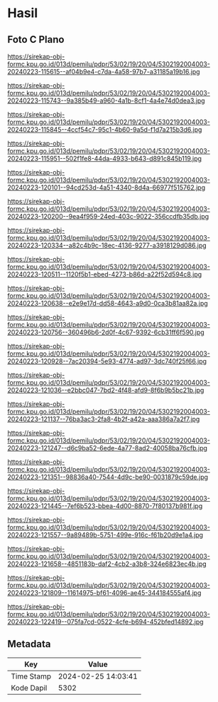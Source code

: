 # Hasil

## Foto C Plano

https://sirekap-obj-formc.kpu.go.id/013d/pemilu/pdpr/53/02/19/20/04/5302192004003-20240223-115615--af04b9e4-c7da-4a58-97b7-a31185a19b16.jpg

https://sirekap-obj-formc.kpu.go.id/013d/pemilu/pdpr/53/02/19/20/04/5302192004003-20240223-115743--9a385b49-a960-4a1b-8cf1-4a4e74d0dea3.jpg

https://sirekap-obj-formc.kpu.go.id/013d/pemilu/pdpr/53/02/19/20/04/5302192004003-20240223-115845--4ccf54c7-95c1-4b60-9a5d-f1d7a215b3d6.jpg

https://sirekap-obj-formc.kpu.go.id/013d/pemilu/pdpr/53/02/19/20/04/5302192004003-20240223-115951--502f1fe8-44da-4933-b643-d891c845b119.jpg

https://sirekap-obj-formc.kpu.go.id/013d/pemilu/pdpr/53/02/19/20/04/5302192004003-20240223-120101--94cd253d-4a51-4340-8d4a-66977f515762.jpg

https://sirekap-obj-formc.kpu.go.id/013d/pemilu/pdpr/53/02/19/20/04/5302192004003-20240223-120200--9ea4f959-24ed-403c-9022-356ccdfb35db.jpg

https://sirekap-obj-formc.kpu.go.id/013d/pemilu/pdpr/53/02/19/20/04/5302192004003-20240223-120334--a82c4b9c-18ec-4136-9277-a3918129d086.jpg

https://sirekap-obj-formc.kpu.go.id/013d/pemilu/pdpr/53/02/19/20/04/5302192004003-20240223-120511--1120f5b1-ebed-4273-b86d-a22f52d594c8.jpg

https://sirekap-obj-formc.kpu.go.id/013d/pemilu/pdpr/53/02/19/20/04/5302192004003-20240223-120638--e2e9e17d-dd58-4643-a9d0-0ca3b81aa82a.jpg

https://sirekap-obj-formc.kpu.go.id/013d/pemilu/pdpr/53/02/19/20/04/5302192004003-20240223-120756--360496b6-2d0f-4c67-9392-6cb31ff6f590.jpg

https://sirekap-obj-formc.kpu.go.id/013d/pemilu/pdpr/53/02/19/20/04/5302192004003-20240223-120928--7ac20394-5e93-4774-ad97-3dc740f25f66.jpg

https://sirekap-obj-formc.kpu.go.id/013d/pemilu/pdpr/53/02/19/20/04/5302192004003-20240223-121036--e2bbc047-7bd2-4f48-afd9-8f6b9b5bc21b.jpg

https://sirekap-obj-formc.kpu.go.id/013d/pemilu/pdpr/53/02/19/20/04/5302192004003-20240223-121137--76ba3ac3-2fa8-4b2f-a42a-aaa386a7a2f7.jpg

https://sirekap-obj-formc.kpu.go.id/013d/pemilu/pdpr/53/02/19/20/04/5302192004003-20240223-121247--d6c9ba52-6ede-4a77-8ad2-40058ba76cfb.jpg

https://sirekap-obj-formc.kpu.go.id/013d/pemilu/pdpr/53/02/19/20/04/5302192004003-20240223-121351--98836a40-7544-4d9c-be90-0031879c59de.jpg

https://sirekap-obj-formc.kpu.go.id/013d/pemilu/pdpr/53/02/19/20/04/5302192004003-20240223-121445--7ef6b523-bbea-4d00-8870-7f80137b981f.jpg

https://sirekap-obj-formc.kpu.go.id/013d/pemilu/pdpr/53/02/19/20/04/5302192004003-20240223-121557--9a89489b-5751-499e-916c-f61b20d9e1a4.jpg

https://sirekap-obj-formc.kpu.go.id/013d/pemilu/pdpr/53/02/19/20/04/5302192004003-20240223-121658--4851183b-daf2-4cb2-a3b8-324e6823ec4b.jpg

https://sirekap-obj-formc.kpu.go.id/013d/pemilu/pdpr/53/02/19/20/04/5302192004003-20240223-121809--11614975-bf61-4096-ae45-344184555af4.jpg

https://sirekap-obj-formc.kpu.go.id/013d/pemilu/pdpr/53/02/19/20/04/5302192004003-20240223-122419--075fa7cd-0522-4cfe-b694-452bfed14892.jpg


## Metadata

| Key        | Value               |
| ---------- | ------------------- |
| Time Stamp | 2024-02-25 14:03:41 |
| Kode Dapil | 5302                |




